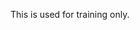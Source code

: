 This is used for training only.

<!---
japarker-cognizant/japarker-cognizant is a ✨ special ✨ repository because its `README.md` (this file) appears on your GitHub profile.
You can click the Preview link to take a look at your changes.
--->
